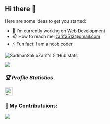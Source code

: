 <h2>Hi there 👋</h2>

<!--
**SadmanSakibZarif/SadmanSakibZarif** is a ✨ _special_ ✨ repository because its `README.md` (this file) appears on your GitHub profile.

- 🌱 I’m currently learning python(advanced)
- 👯 I’m looking to collaborate on ...
- 🤔 I’m looking for help with ...
- 💬 Ask me about ...
- - 😄 Pronouns: ...
- ⚡ Fun fact: ...
-->
Here are some ideas to get you started:

- 🔭 I’m currently working on Web Development
- 📫 How to reach me: zarif3513@gmail.com
- ⚡ Fun fact: I am a noob coder 

![SadmanSakibZarif's GitHub stats](https://github-readme-stats.vercel.app/api?username=SadmanSakibZarif&show_icons=true&theme=dracula)

<img align="center" src="https://github-readme-stats.vercel.app/api/top-langs/?username=SadmanSakibZarif&layout=compact&theme=dracula">

<h3><b><i>🏆 Profile Statistics :</i></b></h3>
<a href="https://github.com/Tahsi9AhmeD"><img height="25" title="Counter" src="https://komarev.com/ghpvc/?username=SadmanSakibZarif&color=blue&style=flat-square"></a>

<h3>🌱 My Contributuions: </h3>
<img src="https://github-readme-streak-stats.herokuapp.com?user=SadmanSakibZarif&theme=dracula&border=#ffffff">
